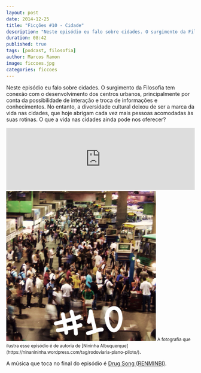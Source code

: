 ```yaml
---
layout: post
date: 2014-12-25
title: "Ficções #10 - Cidade"
description: "Neste episódio eu falo sobre cidades. O surgimento da Filosofia tem conexão com o desenvolvimento dos centros urbanos, principalmente por conta da possibilidade de interação e troca de informações e conhecimentos."
duration: 08:42
published: true
tags: [podcast, filosofia]
author: Marcos Ramon
image: ficcoes.jpg
categories: ficcoes
---
```

Neste episódio eu falo sobre cidades. O surgimento da Filosofia tem conexão com o desenvolvimento dos centros urbanos, principalmente por conta da possibilidade de interação e troca de informações e conhecimentos. No entanto, a diversidade cultural deixou de ser a marca da vida nas cidades, que hoje abrigam cada vez mais pessoas acomodadas às suas rotinas. O que a vida nas cidades ainda pode nos oferecer?

<iframe width="100%" height="166" scrolling="no" frameborder="no" src="https://w.soundcloud.com/player/?url=https%3A//api.soundcloud.com/tracks/183148972&amp;color=ff5500&amp;auto_play=false&amp;hide_related=false&amp;show_comments=true&amp;show_user=true&amp;show_reposts=false"></iframe>

<img src="/assets/images/10.jpg" height="400" width="400" alt="Nininha Albuquerque">
<small>A fotografia que ilustra esse episódio é de autoria de [Nininha Albuquerque](https://ninanininha.wordpress.com/tag/rodoviaria-plano-piloto/)</small>.

A música que toca no final do episódio é [Drug Song (RENMINBI)](http://freemusicarchive.org/music/RENMINBI/The_Peoples_EP/Drug_Song).

